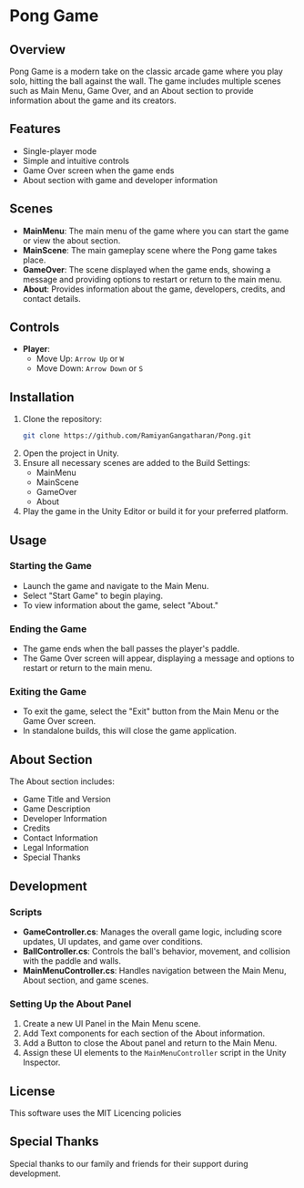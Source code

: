 # Pong Game

## Overview
Pong Game is a modern take on the classic arcade game where you play solo, hitting the ball against the wall. The game includes multiple scenes such as Main Menu, Game Over, and an About section to provide information about the game and its creators.

## Features
- Single-player mode
- Simple and intuitive controls
- Game Over screen when the game ends
- About section with game and developer information

## Scenes
- **MainMenu**: The main menu of the game where you can start the game or view the about section.
- **MainScene**: The main gameplay scene where the Pong game takes place.
- **GameOver**: The scene displayed when the game ends, showing a message and providing options to restart or return to the main menu.
- **About**: Provides information about the game, developers, credits, and contact details.

## Controls
- **Player**:
  - Move Up: `Arrow Up` or `W`
  - Move Down: `Arrow Down` or `S`

## Installation
1. Clone the repository:
    ```bash
    git clone https://github.com/RamiyanGangatharan/Pong.git
    ```
2. Open the project in Unity.
3. Ensure all necessary scenes are added to the Build Settings:
    - MainMenu
    - MainScene
    - GameOver
    - About
4. Play the game in the Unity Editor or build it for your preferred platform.

## Usage
### Starting the Game
- Launch the game and navigate to the Main Menu.
- Select "Start Game" to begin playing.
- To view information about the game, select "About."

### Ending the Game
- The game ends when the ball passes the player's paddle.
- The Game Over screen will appear, displaying a message and options to restart or return to the main menu.

### Exiting the Game
- To exit the game, select the "Exit" button from the Main Menu or the Game Over screen.
- In standalone builds, this will close the game application.

## About Section
The About section includes:
- Game Title and Version
- Game Description
- Developer Information
- Credits
- Contact Information
- Legal Information
- Special Thanks

## Development
### Scripts
- **GameController.cs**: Manages the overall game logic, including score updates, UI updates, and game over conditions.
- **BallController.cs**: Controls the ball's behavior, movement, and collision with the paddle and walls.
- **MainMenuController.cs**: Handles navigation between the Main Menu, About section, and game scenes.

### Setting Up the About Panel
1. Create a new UI Panel in the Main Menu scene.
2. Add Text components for each section of the About information.
3. Add a Button to close the About panel and return to the Main Menu.
4. Assign these UI elements to the `MainMenuController` script in the Unity Inspector.

## License
This software uses the MIT Licencing policies

## Special Thanks
Special thanks to our family and friends for their support during development.
